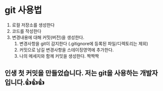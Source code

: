 # git 사용법
1. 로컬 저장소를 생성한다
2. 코드를 작성한다
3. 변경내용에 대해 커밋(버전)을 생성한다.
   1. 변경사항을 git이 감지한다 (.gitignore에 등록된 파일/디렉토리는 제외)
   2. 커밋으로 남길 변경사항을 스테이징영역에 추가한다.
   3. 나의 메세지와 함께 커밋을 생성한다. 짝짝짝


## 인생 첫 커밋을 만들었습니다. 저는 git을 사용하는 개발자 입니다.👍👍👍